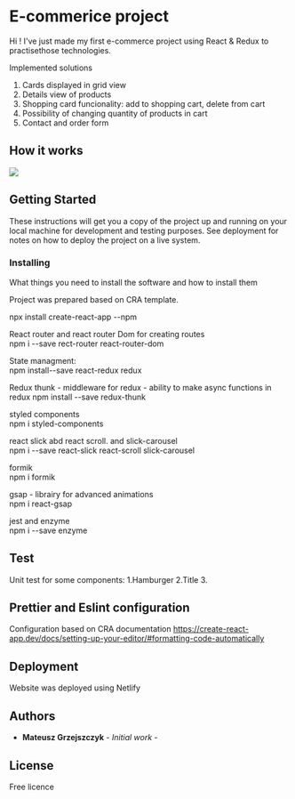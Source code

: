 # E-commerice project

Hi ! I've just made my first e-commerce project using React & Redux to practisethose technologies.

Implemented solutions

 1. Cards displayed in grid view
 2. Details view of products
 3. Shopping card funcionality: add to shopping cart, delete from cart 
 4. Possibility of changing quantity of products in cart
 5. Contact and order form 
 
## How it works
![](shopgif.gif)

## Getting Started

These instructions will get you a copy of the project up and running on your local machine for development and testing purposes. See deployment for notes on how to deploy the project on a live system.

### Installing

What things you need to install the software and how to install them

Project was prepared based on CRA template.

npx install create-react-app --npm

React router and react router Dom for creating routes\
npm i --save rect-router react-router-dom

State managment:\
npm install--save react-redux redux

Redux thunk - middleware for redux - ability to make async functions in redux
npm install --save redux-thunk

styled components\
npm i styled-components

react slick abd react scroll. and slick-carousel\
npm i --save react-slick react-scroll slick-carousel

formik\
npm i formik

gsap - librairy for advanced animations\
npm i react-gsap

jest and enzyme\
npm i --save enzyme 

## Test
Unit test for some components:
1.Hamburger
2.Title
3.
## Prettier and Eslint configuration
Configuration  based on CRA documentation
https://create-react-app.dev/docs/setting-up-your-editor/#formatting-code-automatically

## Deployment

Website was deployed using Netlify

## Authors

* **Mateusz Grzejszczyk** - *Initial work* -

## License
Free licence
